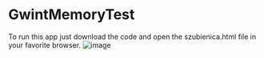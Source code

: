 # GwintMemoryTest
To run this app just download the code and open the szubienica.html file in your favorite browser.
![image](https://user-images.githubusercontent.com/61984102/163665805-bbc7a2cb-e4a9-4abb-bc54-94cf0071fb74.png)
